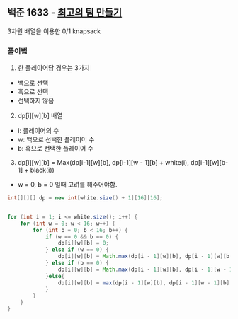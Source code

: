 ## 백준 1633 - [최고의 팀 만들기](https://www.acmicpc.net/problem/1633)

3차원 배열을 이용한 0/1 knapsack

### 풀이법

1. 한 플레이어당 경우는 3가지
- 백으로 선택
- 흑으로 선택
- 선택하지 않음

2. dp[i][w][b] 배열
- i: 플레이어의 수
- w: 백으로 선택한 플레이어 수
- b: 흑으로 선택한 플레이어 수

3. dp[i][w][b] = Max(dp[i-1][w][b], dp[i-1][w - 1][b] + white(i), dp[i-1][w][b-1] + black(i))
- w = 0, b = 0 일때 고려를 해주어야함.


~~~JAVA
int[][][] dp = new int[white.size() + 1][16][16];


for (int i = 1; i <= white.size(); i++) {
    for (int w = 0; w < 16; w++) {
        for (int b = 0; b < 16; b++) {
            if (w == 0 && b == 0) {
                dp[i][w][b] = 0;
            } else if (w == 0) {
                dp[i][w][b] = Math.max(dp[i - 1][w][b], dp[i - 1][w][b - 1] + black.get(i - 1));
            } else if (b == 0) {
                dp[i][w][b] = Math.max(dp[i - 1][w][b], dp[i - 1][w - 1][b] + white.get(i - 1));
            }else{
                dp[i][w][b] = max(dp[i - 1][w][b], dp[i - 1][w - 1][b] + white.get(i - 1), dp[i - 1][w][b - 1] + black.get(i - 1));
            }
        }
    }
}
~~~